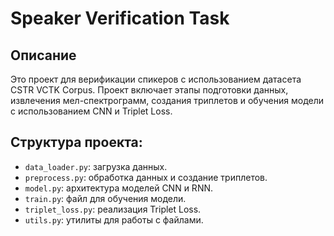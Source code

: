 # Speaker Verification Task

## Описание
Это проект для верификации спикеров с использованием датасета CSTR VCTK Corpus. Проект включает этапы подготовки данных, извлечения мел-спектрограмм, создания триплетов и обучения модели с использованием CNN и Triplet Loss.

## Структура проекта:
- `data_loader.py`: загрузка данных.
- `preprocess.py`: обработка данных и создание триплетов.
- `model.py`: архитектура моделей CNN и RNN.
- `train.py`: файл для обучения модели.
- `triplet_loss.py`: реализация Triplet Loss.
- `utils.py`: утилиты для работы с файлами.
